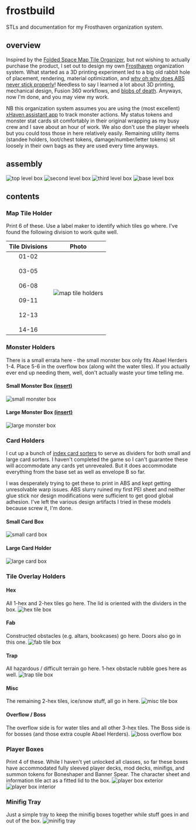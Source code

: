 # frostbuild
STLs and documentation for my Frosthaven organization system.

## overview
Inspired by the [Folded Space Map Tile Organizer](https://www.foldedspace.net/store/frosthaven-map-archive/), but not wishing to actually purchase the product, I set out to design my own [Frosthaven](https://cephalofair.com/collections/board-games/products/frosthaven-bundles) organization system. What started as a 3D printing experiment led to a big old rabbit hole of placement, rendering, material optimization, and [why oh why does ABS never stick properly](https://www.reddit.com/r/3Dprinting/comments/cza9o3/comment/eyx3e02/)! Needless to say I learned a lot about 3D printing, mechanical design, Fusion 360 workflows, and [blobs of death](https://www.reddit.com/r/prusa3d/comments/rh05cy/how_the_hell_do_i_avoid_the_blob_of_death/). Anyways, now I'm done, and you may view my work.

NB this organization system assumes you are using the (most excellent) [xHaven assistant app](https://apps.apple.com/us/app/x-haven-assistant/id1639494414) to track monster actions. My status tokens and monster stat cards sit comfortably in their original wrapping as my busy crew and I save about an hour of work. We also don't use the player wheels but you could toss those in here relatively easily. Remaining utility items (standee holders, loot/chest tokens, damage/number/letter tokens) sit loosely in their own bags as they are used every time anyways.

## assembly

![top level box](./images/top_level.jpg)
![second level box](./images/upper_interior.jpg)
![third level box](./images/middle_interior.jpg)
![base level box](./images/lower_interior_box.jpg)

## contents

### Map Tile Holder
Print 6 of these. Use a label maker to identify which tiles go where. I've found the following division to work quite well.

Tile Divisions | Photo
:-------------:|------
01-02<br><br>03-05<br><br>06-08<br><br>09-11<br><br>12-13<br><br>14-16 | ![map tile holders](./images/map_tile_holders.jpg)

### Monster Holders
There is a small errata here - the small monster box only fits Abael Herders 1-4. Place 5-6 in the overflow box (along wiht the water tiles). If you actually ever end up needing them, well, don't actually waste your time telling me.

#### Small Monster Box [(insert)](./docs/smb_insert.pdf)
![small monster box](./images/small_monster_box.jpg)
#### Large Monster Box [(insert)](./docs/lmb_insert.pdf)
![large monster box](./images/large_monster_box.jpg)

### Card Holders
I cut up a bunch of [index card sorters](https://www.amazon.com/OFFILICIOUS-Manila-Index-Card-Dividers/dp/B0C9PXV3JC/) to serve as dividers for both small and large card sorters. I haven't completed the game so I can't guarantee these will accommodate any cards yet unrevealed. But it does accommodate everything from the base set as well as envelope B so far.

I was desperately trying to get these to print in ABS and kept getting unresolvable warp issues. ABS slurry ruined my first PEI sheet and neither glue stick nor design modifications were sufficient to get good global adhesion. I've left the various design artifacts I tried in these models because screw it, I'm done.
#### Small Card Box
![small card box](./images/small_card_box.jpg)
#### Large Card Holder
![large card box](./images/large_card_box.jpg)

### Tile Overlay Holders

#### Hex
All 1-hex and 2-hex tiles go here. The lid is oriented with the dividers in the box.
![hex tile box](./images/hex_tile_box.jpg)
#### Fab
Constructed obstacles (e.g. altars, bookcases) go here. Doors also go in this one.
![fab tile box](./images/fab_tile_box.jpg)
#### Trap
All hazardous / difficult terrain go here. 1-hex obstacle rubble goes here as well.
![trap tile box](./images/trap_tile_box.jpg)
#### Misc
The remaining 2-hex tiles, ice/snow stuff, all go in here.
![misc tile box](./images/misc_tile_box.jpg)
#### Overflow / Boss
The overflow side is for water tiles and all other 3-hex tiles. The Boss side is for bosses (and those extra couple Abael Herders).
![boss overflow box](./images/boss_overflow_box.jpg)
  
### Player Boxes
Print 4 of these. While I haven't yet unlocked all classes, so far these boxes have accommodated fully sleeved player decks, mod decks, minifigs, and summon tokens for Boneshaper and Banner Spear. The character sheet and information tile act as a fitted lid to the box.
![player box exterior](./images/player_box_exterior.jpg)
![player box interior](./images/player_box_interior.jpg)

### Minifig Tray
Just a simple tray to keep the minifig boxes together while stuff goes in and out of the box.
![minifig tray](./images/minifig_tray.jpg)

